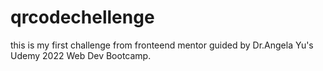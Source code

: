 # qrcodechellenge
this is my first challenge from fronteend mentor guided by Dr.Angela Yu's Udemy 2022 Web Dev Bootcamp.
